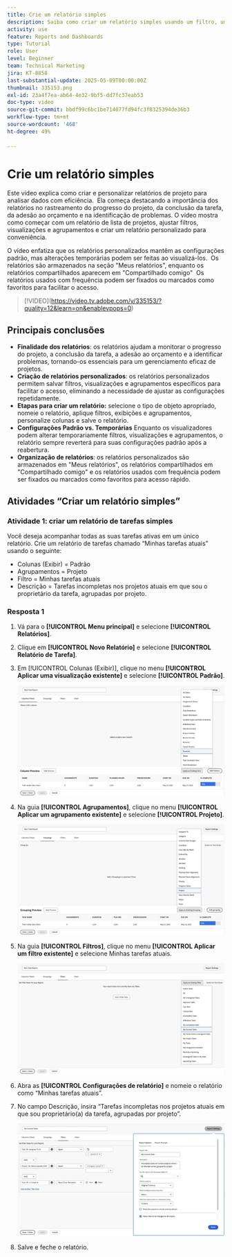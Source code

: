 ```yaml
---
title: Crie um relatório simples
description: Saiba como criar um relatório simples usando um filtro, uma visualização e um agrupamento existentes no Workfront.
activity: use
feature: Reports and Dashboards
type: Tutorial
role: User
level: Beginner
team: Technical Marketing
jira: KT-8858
last-substantial-update: 2025-05-09T00:00:00Z
thumbnail: 335153.png
exl-id: 23a4f7ea-ab64-4e32-9bf5-dd7fc37eab53
doc-type: video
source-git-commit: bbdf99c6bc1be714077fd94fc3f8325394de36b3
workflow-type: tm+mt
source-wordcount: '468'
ht-degree: 49%

---
```


# Crie um relatório simples

Este vídeo explica como criar e personalizar relatórios de projeto para analisar dados com eficiência. &#x200B; Ela começa destacando a importância dos relatórios no rastreamento do progresso do projeto, da conclusão da tarefa, da adesão ao orçamento e na identificação de problemas. O vídeo mostra como começar com um relatório de lista de projetos, ajustar filtros, visualizações e agrupamentos e criar um relatório personalizado para conveniência. &#x200B; &#x200B;

O vídeo enfatiza que os relatórios personalizados mantêm as configurações padrão, mas alterações temporárias podem ser feitas ao visualizá-los. &#x200B; Os relatórios são armazenados na seção &quot;Meus relatórios&quot;, enquanto os relatórios compartilhados aparecem em &quot;Compartilhado comigo&quot; &#x200B; Os relatórios usados com frequência podem ser fixados ou marcados como favoritos para facilitar o acesso. &#x200B;

>[!VIDEO]&#x200B;(https://video.tv.adobe.com/v/335153/?quality=12&learn=on&enablevpops=0)

## Principais conclusões


* **Finalidade dos relatórios**: os relatórios ajudam a monitorar o progresso do projeto, a conclusão da tarefa, a adesão ao orçamento e a identificar problemas, tornando-os essenciais para um gerenciamento eficaz de projetos.
* **Criação de relatórios personalizados**: os relatórios personalizados permitem salvar filtros, visualizações e agrupamentos específicos para facilitar o acesso, eliminando a necessidade de ajustar as configurações repetidamente. &#x200B;
* **Etapas para criar um relatório:** selecione o tipo de objeto apropriado, nomeie o relatório, aplique filtros, exibições e agrupamentos, personalize colunas e salve o relatório. &#x200B;
* **Configurações Padrão vs. Temporárias&#x200B;** Enquanto os visualizadores podem alterar temporariamente filtros, visualizações e agrupamentos, o relatório sempre reverterá para suas configurações padrão após a reabertura. &#x200B;
* **Organização de relatórios**: os relatórios personalizados são armazenados em &quot;Meus relatórios&quot;, os relatórios compartilhados em &quot;Compartilhado comigo&quot; e os relatórios usados com frequência podem ser fixados ou marcados como favoritos para acesso rápido. &#x200B;



## Atividades “Criar um relatório simples”

### Atividade 1: criar um relatório de tarefas simples

Você deseja acompanhar todas as suas tarefas ativas em um único relatório. Crie um relatório de tarefas chamado “Minhas tarefas atuais” usando o seguinte:

* Colunas (Exibir) = Padrão
* Agrupamentos = Projeto
* Filtro = Minhas tarefas atuais
* Descrição = Tarefas incompletas nos projetos atuais em que sou o proprietário da tarefa, agrupadas por projeto.

### Resposta 1

1. Vá para o **[!UICONTROL Menu principal]** e selecione **[!UICONTROL Relatórios]**.
1. Clique em **[!UICONTROL Novo Relatório]** e selecione **[!UICONTROL Relatório de Tarefa]**.
1. Em [!UICONTROL Colunas (Exibir)], clique no menu **[!UICONTROL Aplicar uma visualização existente]** e selecione **[!UICONTROL Padrão]**.

   ![Uma imagem da tela para criar colunas num relatório de tarefa](assets/simple-task-report-columns.png)

1. Na guia **[!UICONTROL Agrupamentos]**, clique no menu **[!UICONTROL Aplicar um agrupamento existente]** e selecione **[!UICONTROL Projeto]**.

   ![Uma imagem da tela para criar agrupamentos num relatório de tarefas](assets/simple-task-report-groupings.png)

1. Na guia **[!UICONTROL Filtros]**, clique no menu **[!UICONTROL Aplicar um filtro existente]** e selecione Minhas tarefas atuais.

   ![Uma imagem da tela para criar filtros num relatório de tarefa](assets/simple-task-report-filters.png)

1. Abra as **[!UICONTROL Configurações de relatório]** e nomeie o relatório como “Minhas tarefas atuais”.
1. No campo Descrição, insira “Tarefas
incompletas nos projetos atuais em que sou proprietário(a) da tarefa,
agrupadas por projeto”.

   ![Uma imagem da tela de configurações de relatório num relatório de tarefa](assets/simple-task-report-report-settings.png)

1. Salve e feche o relatório.
